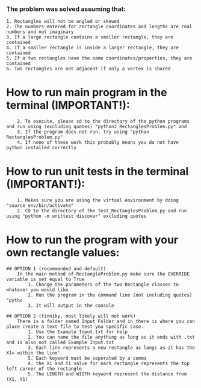 ### The problem was solved assuming that:
    1. Rectangles will not be angled or skewed
    2. The numbers entered for rectangle coordinates and lengths are real numbers and not imaginary
    3. If a large rectangle contains a smaller rectangle, they are contained
    4. If a smaller rectangle is inside a larger rectangle, they are contained
    5. If a two rectangles have the same coordinates/properties, they are contained
    6. Two rectangles are not adjacent if only a vertex is shared

# How to run main program in the terminal (IMPORTANT!):
        2. To execute, please cd to the directory of the python programs and run using (excluding quotes) "python3 RectanglesProblem.py" and 
        3. If the program does not run, try using "python RectanglesProblem.py"
        4. If none of these work this probably means you do not have python installed correctly
        
# How to run unit tests in the terminal (IMPORTANT!):
        1. Makes sure you are using the virtual environment by doing "source env/bin/activate"
        2. CD to the directory of the test_RectanglesProblem.py and run using "python -m unittest discover" excluding quotes
    

# How to run the program with your own rectangle values:
    ## OPTION 1 (recommended and default)
        In the main method of RectangleProblem.py make sure the OVERRIDE variable is set equal to True
            1. Change the parameters of the two Rectangle classes to whatever you would like
            2. Run the program in the command line (not including quotes) "pytho
            3. It will output in the console 
            
    ## OPTION 2 (finniky, most likely will not work)
        There is a folder named Input Folder and in there is where you can place create a text file to test you specific case. 
            1. Use the Example Input.txt for help
            2. You can name the file anything as long as it ends with .txt and is also not called Example Input.txt
            3. Each line represents a new rectangle as longs as it has the X1= within the line'
            5. Each keyword must be seperated by a comma
            4. the X1 and Y1 value for each rectangle represents the top left corner of the rectangle
            5. The LENGTH and WIDTH keyword represent the distance from (X1, Y1)


    
